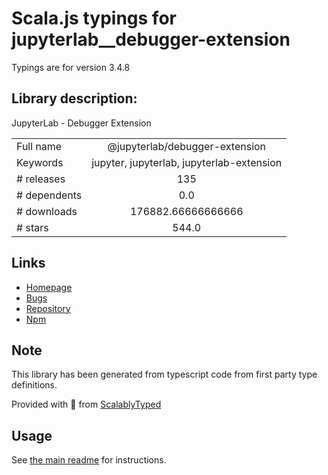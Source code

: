 
# Scala.js typings for jupyterlab__debugger-extension

Typings are for version 3.4.8

## Library description:
JupyterLab - Debugger Extension

|                    |                 |
| ------------------ | :-------------: |
| Full name          | @jupyterlab/debugger-extension |
| Keywords           | jupyter, jupyterlab, jupyterlab-extension |
| # releases         | 135 |
| # dependents       | 0.0 |
| # downloads        | 176882.66666666666 |
| # stars            | 544.0 |

## Links
- [Homepage](https://github.com/jupyterlab/debugger)
- [Bugs](https://github.com/jupyterlab/debugger/issues)
- [Repository](https://github.com/jupyterlab/debugger)
- [Npm](https://www.npmjs.com/package/%40jupyterlab%2Fdebugger-extension)
    


## Note
This library has been generated from typescript code from first party type definitions.

Provided with :purple_heart: from [ScalablyTyped](https://github.com/oyvindberg/ScalablyTyped)

## Usage
See [the main readme](../../readme.md) for instructions.


